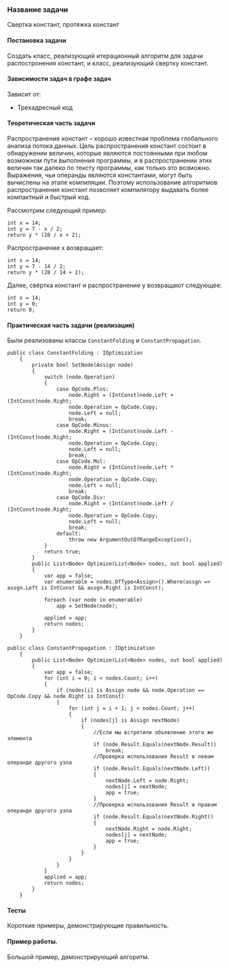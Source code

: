﻿### Название задачи
Свертка констант, протяжка констант

#### Постановка задачи
Создать класс, реализующий итерационный алгоритм для задачи распостронения констант, и класс, реализующий свертку констант.

#### Зависимости задач в графе задач
Зависит от:
- Трехадресный код

#### Теоретическая часть задачи
Распространение констант – хорошо известная проблема глобального анализа потока данных. Цель распространения констант состоит в обнаружении величин, которые являются постоянными при любом возможном пути выполнения программы, и в распространении этих величин так далеко по тексту программы, как только это возможно. Выражения, чьи операнды являются константами, могут быть вычислены на этапе компиляции. Поэтому использование алгоритмов распространения констант позволяет компилятору выдавать более компактный и быстрый код.

Рассмотрим следующий пример:
```
int x = 14;
int y = 7 - x / 2;
return y * (28 / x + 2);
```

Распространение x возвращает:
```
int x = 14;
int y = 7 - 14 / 2;
return y * (28 / 14 + 2);
```

Далее, свёртка констант и распространение y возвращают следующее:
```
int x = 14;
int y = 0;
return 0;
```

#### Практическая часть задачи (реализация)
Были реализованы классы `ConstantFolding` и `ConstantPropagation`.
```
public class ConstantFolding : IOptimization
	{
		private bool SetNode(Assign node)
		{
			switch (node.Operation)
			{
				case OpCode.Plus:
					node.Right = (IntConst)node.Left + (IntConst)node.Right;
					node.Operation = OpCode.Copy;
					node.Left = null;
					break;
				case OpCode.Minus:
					node.Right = (IntConst)node.Left - (IntConst)node.Right;
					node.Operation = OpCode.Copy;
					node.Left = null;
					break;
				case OpCode.Mul:
					node.Right = (IntConst)node.Left * (IntConst)node.Right;
					node.Operation = OpCode.Copy;
					node.Left = null;
					break;
				case OpCode.Div:
					node.Right = (IntConst)node.Left / (IntConst)node.Right;
					node.Operation = OpCode.Copy;
					node.Left = null;
					break;
				default:
					throw new ArgumentOutOfRangeException();
			}
			return true;
		}
		public List<Node> Optimize(List<Node> nodes, out bool applied)
		{
			var app = false;
			var enumerable = nodes.OfType<Assign>().Where(assgn => assgn.Left is IntConst && assgn.Right is IntConst);

			foreach (var node in enumerable)
				app = SetNode(node);

			applied = app;
			return nodes;
		}
	}

```
```
public class ConstantPropagation : IOptimization
	{
		public List<Node> Optimize(List<Node> nodes, out bool applied)
		{
			var app = false;
			for (int i = 0; i < nodes.Count; i++)
			{
				if (nodes[i] is Assign node && node.Operation == OpCode.Copy && node.Right is IntConst)
				{
					for (int j = i + 1; j < nodes.Count; j++)
					{
						if (nodes[j] is Assign nextNode)
						{
							//Если мы встретили объявление этого же элемента
							if (node.Result.Equals(nextNode.Result))
								break;
							//Проверка использования Result в левом операнде другого узла
							if (node.Result.Equals(nextNode.Left))
							{
								nextNode.Left = node.Right;
								nodes[j] = nextNode;
								app = true;
							}
							//Проверка использования Result в правом операнде другого узла
							if (node.Result.Equals(nextNode.Right))
							{
								nextNode.Right = node.Right;
								nodes[j] = nextNode;
								app = true;
							}
						}
					}
				}
			}
			applied = app;
			return nodes;
		}
	}
```
#### Тесты
Короткие примеры, демонстрирующие правильность.

#### Пример работы.
Большой пример, демонстрирующий алгоритм.
